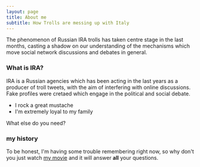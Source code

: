 ```yaml
---
layout: page
title: About me
subtitle: How Trolls are messing up with Italy
---
```


The phenomenon of Russian IRA trolls has taken centre stage in the last months, casting a shadow on our understanding of the mechanisms which move social network discussions and debates in general.

### What is IRA?

IRA is a Russian agencies which has been acting in the last years as a producer of troll tweets, with the aim of interfering with online discussions. Fake profiles were cretaed which engage in the political and social debate. 

- I rock a great mustache
- I'm extremely loyal to my family

What else do you need?

### my history

To be honest, I'm having some trouble remembering right now, so why don't you just watch [my movie](http://en.wikipedia.org/wiki/The_Princess_Bride_%28film%29) and it will answer **all** your questions.
